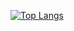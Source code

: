 [![Top Langs](https://github-readme-stats.vercel.app/api/top-langs/?username=Gorfort)](https://github.com/anuraghazra/github-readme-stats)

